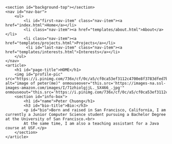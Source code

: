 <!doctype html>
<html lang="en">
    <head>
      <meta charset="utf-8">
      <title>My Website</title>
      <link rel="stylesheet" href="stylesheets/index.css">
    </head>

    <section id="background-top"></section>
    <nav id="nav-bar">
        <ul>  
            <li id="first-nav-item" class="nav-item"><a  href="index.html">Home</a></li>
            <li class="nav-item"><a href="templates/about.html">About</a></li>
            <li class="nav-item"><a href="templates/projects.html">Projects</a></li>
             <li id="last-nav-item" class="nav-item"><a href="templates/interests.html">Interests</a></li>
        </ul>
    </nav>
    <article>
        <h1 id="page-title">HOME</h1>
        <img id="profile-pic" src="https://i.pinimg.com/736x/cf/0c/a5/cf0ca53ef3112c4700e8f3783dfed7bf.jpg" alt="image of peter(me)" onmouseover="this.src='https://images-na.ssl-images-amazon.com/images/I/71zhiolgjjL._SX466_.jpg'" onmouseout="this.src='https://i.pinimg.com/736x/cf/0c/a5/cf0ca53ef3112c4700e8f3783dfed7bf.jpg'">
        <section id="info-box">
            <h1 id="name">Peter Chuong</h1>
            <h3 id="bio-title">Bio:</h3>
            <p id="bio">Born and raised in San Francisco, California, I am currently a Junior Computer Science student pursuing a Bachelor Degree at the University of San Francisco.<br>
            At the same time, I am also a teaching assistant for a Java course at USF.</p>
        </section>
    </article>
</html>
